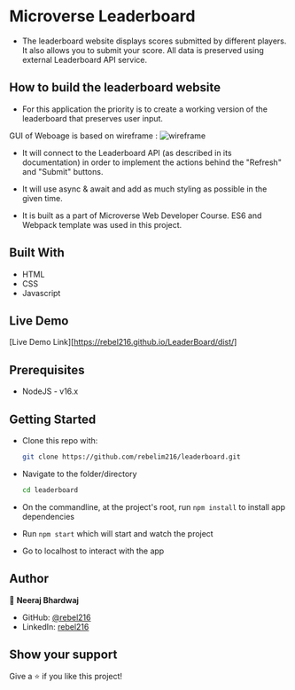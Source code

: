 # Microverse Leaderboard

- The leaderboard website displays scores submitted by different players. It also allows you to submit your score. All data is preserved using external Leaderboard API service.

## How to build the leaderboard website

- For this application the priority is to create a working version of the leaderboard that preserves user input.

GUI of Weboage is based on wireframe :
![wireframe](https://github.com/microverseinc/curriculum-javascript/raw/main/leaderboard/images/leaderboard_wireframe.png)

- It will connect to the Leaderboard API (as described in its documentation) in order to implement the actions behind the "Refresh" and "Submit" buttons.

- It will use async & await and add as much styling as possible in the given time.

- It is built as a part of Microverse Web Developer Course. ES6 and Webpack template was used in this project.

## Built With

- HTML
- CSS
- Javascript

## Live Demo

[Live Demo Link][https://rebel216.github.io/LeaderBoard/dist/]

## Prerequisites

- NodeJS - v16.x

## Getting Started

- Clone this repo with:

  ```bash
  git clone https://github.com/rebelim216/leaderboard.git
  ```

- Navigate to the folder/directory

  ```bash
  cd leaderboard
  ```

- On the commandline, at the project's root, run `npm install` to install app dependencies
- Run `npm start` which will start and watch the project

- Go to localhost to interact with the app

## Author

👤 **Neeraj Bhardwaj**

- GitHub: [@rebel216](https://github.com/rebel216)
- LinkedIn: [rebel216](https://www.linkedin.com/in/neeraj-bhardwaj-06491522a/)

## Show your support

Give a ⭐️ if you like this project!
